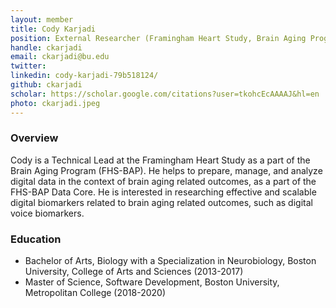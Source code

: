 ```yaml
---
layout: member
title: Cody Karjadi
position: External Researcher (Framingham Heart Study, Brain Aging Program)
handle: ckarjadi
email: ckarjadi@bu.edu
twitter:
linkedin: cody-karjadi-79b518124/
github: ckarjadi
scholar: https://scholar.google.com/citations?user=tkohcEcAAAAJ&hl=en
photo: ckarjadi.jpeg
---
```


### Overview
Cody is a Technical Lead at the Framingham Heart Study as a part of the Brain Aging Program (FHS-BAP).
He helps to prepare, manage, and analyze digital data in the context of brain aging related outcomes, as a part of the FHS-BAP Data Core.
He is interested in researching effective and scalable digital biomarkers related to brain aging related outcomes, such as digital voice biomarkers.

### Education
-  Bachelor of Arts, Biology with a Specialization in Neurobiology, Boston University, College of Arts and Sciences (2013-2017)
-  Master of Science, Software Development, Boston University, Metropolitan College (2018-2020) 
